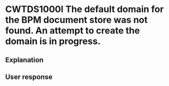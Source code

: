 # CWTDS1000I The default domain for the BPM document store was not found. An attempt to create the domain is in progress.

## Explanation

## User response
